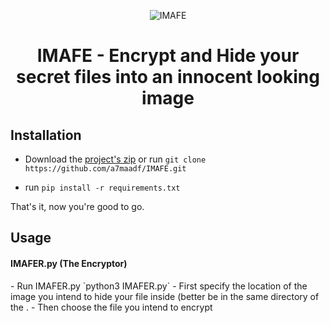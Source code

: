 <p align="center">
  <img src="https://i.ibb.co/PgSVZ18/logo-no-bg.png" alt="IMAFE"/>
   <h1 align="center">IMAFE - Encrypt and Hide your secret files into an innocent looking image </h1>
</p>
<h2>Installation</h2>

- Download the [project's zip](https://github.com/a7maadf/IMAFE/archive/refs/heads/main.zip "project's zip") or run `git clone https://github.com/a7maadf/IMAFE.git`

- run `pip install -r requirements.txt`

That's it, now you're good to go.
<h2>
Usage
</h2>
<h4>
IMAFER.py (The Encryptor)
</h4>
- Run IMAFER.py  `python3 IMAFER.py`
- First specify the location of the image you intend to hide your file inside (better be in the same directory of the .
- Then choose the file you intend to encrypt
